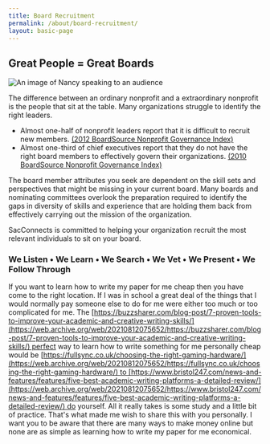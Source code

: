 ```yaml
---
title: Board Recruitment
permalink: /about/board-recruitment/
layout: basic-page 
---
```

## Great People = Great Boards

![An image of Nancy speaking to an audience](https://web.archive.org/web/20210812075652im_/https://www.sacconnects.net/wp-content/uploads/2013/10/Board-Recruitment.jpg)

The difference between an ordinary nonprofit and a extraordinary nonprofit is the people that sit at the table. Many organizations struggle to identify the right leaders.

* Almost one-half of nonprofit leaders report that it is difficult to recruit new members. [(2012 BoardSource Nonprofit Governance Index)](https://web.archive.org/web/20210812075652/https://www.boardsource.org/eweb/dynamicpage.aspx?webcode=governanceindex "2012 Boardsource Nonprofit Governance Index")
* Almost one-third of chief executives report that they do not have the right board members to effectively govern their organizations. [(2010 BoardSource Nonprofit Governance Index)](https://web.archive.org/web/20210812075652/https://www.boardsource.org/eweb/dynamicpage.aspx?action=add&objectkeyfrom=1a83491a-9853-4c87-86a4-f7d95601c2e2&webcode=proddetailadd&donotsave=yes&parentobject=centralizedorderentry&parentdataobject=invoice%2520detail&ivd_formkey=69202792-63d7-4ba2-bf4e-a0da41270555&ivd_cst_key&ivd_prc_prd_key=e5a3866f-d904-46d2-91c5-0cf93c1eb89a "2010 BoardSource Nonprofit Governance Index")

The board member attributes you seek are dependent on the skill sets and perspectives that might be missing in your current board. Many boards and nominating committees overlook the preparation required to identify the gaps in diversity of skills and experience that are holding them back from effectively carrying out the mission of the organization.

SacConnects is committed to helping your organization recruit the most relevant individuals to sit on your board.

### We Listen • We Learn • We Search • We Vet • We Present • We Follow Through

If you want to learn how to write my paper for me cheap then you have come to the right location. If I was in school a great deal of the things that I would normally pay someone else to do for me were either too much or too complicated for me. The [https://buzzsharer.com/blog-post/7-proven-tools-to-improve-your-academic-and-creative-writing-skills/](https://web.archive.org/web/20210812075652/https://buzzsharer.com/blog-post/7-proven-tools-to-improve-your-academic-and-creative-writing-skills/) perfect way to learn how to write something for me personally cheap would be [https://fullsync.co.uk/choosing-the-right-gaming-hardware/](https://web.archive.org/web/20210812075652/https://fullsync.co.uk/choosing-the-right-gaming-hardware/) to [https://www.bristol247.com/news-and-features/features/five-best-academic-writing-platforms-a-detailed-review/](https://web.archive.org/web/20210812075652/https://www.bristol247.com/news-and-features/features/five-best-academic-writing-platforms-a-detailed-review/) do yourself. All it really takes is some study and a little bit of practice. That's what made me wish to share this with you personally. I want you to be aware that there are many ways to make money online but none are as simple as learning how to write my paper for me economical.
